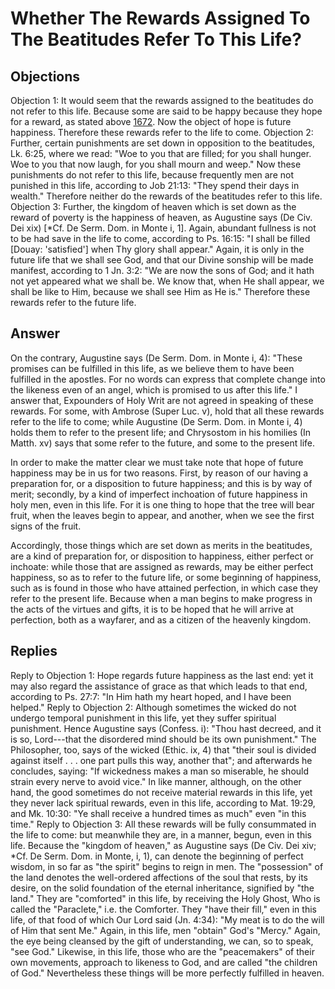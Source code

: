 # Whether The Rewards Assigned To The Beatitudes Refer To This Life?
## Objections
Objection 1: It would seem that the rewards assigned to the beatitudes do not refer to this life. Because some are said to be happy because they hope for a reward, as stated above [1672](A[1]). Now the object of hope is future happiness. Therefore these rewards refer to the life to come.
Objection 2: Further, certain punishments are set down in opposition to the beatitudes, Lk. 6:25, where we read: "Woe to you that are filled; for you shall hunger. Woe to you that now laugh, for you shall mourn and weep." Now these punishments do not refer to this life, because frequently men are not punished in this life, according to Job 21:13: "They spend their days in wealth." Therefore neither do the rewards of the beatitudes refer to this life.
Objection 3: Further, the kingdom of heaven which is set down as the reward of poverty is the happiness of heaven, as Augustine says (De Civ. Dei xix) [*Cf. De Serm. Dom. in Monte i, 1]. Again, abundant fullness is not to be had save in the life to come, according to Ps. 16:15: "I shall be filled [Douay: 'satisfied'] when Thy glory shall appear." Again, it is only in the future life that we shall see God, and that our Divine sonship will be made manifest, according to 1 Jn. 3:2: "We are now the sons of God; and it hath not yet appeared what we shall be. We know that, when He shall appear, we shall be like to Him, because we shall see Him as He is." Therefore these rewards refer to the future life.
## Answer
On the contrary, Augustine says (De Serm. Dom. in Monte i, 4): "These promises can be fulfilled in this life, as we believe them to have been fulfilled in the apostles. For no words can express that complete change into the likeness even of an angel, which is promised to us after this life."
I answer that, Expounders of Holy Writ are not agreed in speaking of these rewards. For some, with Ambrose (Super Luc. v), hold that all these rewards refer to the life to come; while Augustine (De Serm. Dom. in Monte i, 4) holds them to refer to the present life; and Chrysostom in his homilies (In Matth. xv) says that some refer to the future, and some to the present life.

In order to make the matter clear we must take note that hope of future happiness may be in us for two reasons. First, by reason of our having a preparation for, or a disposition to future happiness; and this is by way of merit; secondly, by a kind of imperfect inchoation of future happiness in holy men, even in this life. For it is one thing to hope that the tree will bear fruit, when the leaves begin to appear, and another, when we see the first signs of the fruit.

Accordingly, those things which are set down as merits in the beatitudes, are a kind of preparation for, or disposition to happiness, either perfect or inchoate: while those that are assigned as rewards, may be either perfect happiness, so as to refer to the future life, or some beginning of happiness, such as is found in those who have attained perfection, in which case they refer to the present life. Because when a man begins to make progress in the acts of the virtues and gifts, it is to be hoped that he will arrive at perfection, both as a wayfarer, and as a citizen of the heavenly kingdom.
## Replies
Reply to Objection 1: Hope regards future happiness as the last end: yet it may also regard the assistance of grace as that which leads to that end, according to Ps. 27:7: "In Him hath my heart hoped, and I have been helped."
Reply to Objection 2: Although sometimes the wicked do not undergo temporal punishment in this life, yet they suffer spiritual punishment. Hence Augustine says (Confess. i): "Thou hast decreed, and it is so, Lord---that the disordered mind should be its own punishment." The Philosopher, too, says of the wicked (Ethic. ix, 4) that "their soul is divided against itself . . . one part pulls this way, another that"; and afterwards he concludes, saying: "If wickedness makes a man so miserable, he should strain every nerve to avoid vice." In like manner, although, on the other hand, the good sometimes do not receive material rewards in this life, yet they never lack spiritual rewards, even in this life, according to Mat. 19:29, and Mk. 10:30: "Ye shall receive a hundred times as much" even "in this time."
Reply to Objection 3: All these rewards will be fully consummated in the life to come: but meanwhile they are, in a manner, begun, even in this life. Because the "kingdom of heaven," as Augustine says (De Civ. Dei xiv; *Cf. De Serm. Dom. in Monte, i, 1), can denote the beginning of perfect wisdom, in so far as "the spirit" begins to reign in men. The "possession" of the land denotes the well-ordered affections of the soul that rests, by its desire, on the solid foundation of the eternal inheritance, signified by "the land." They are "comforted" in this life, by receiving the Holy Ghost, Who is called the "Paraclete," i.e. the Comforter. They "have their fill," even in this life, of that food of which Our Lord said (Jn. 4:34): "My meat is to do the will of Him that sent Me." Again, in this life, men "obtain" God's "Mercy." Again, the eye being cleansed by the gift of understanding, we can, so to speak, "see God." Likewise, in this life, those who are the "peacemakers" of their own movements, approach to likeness to God, and are called "the children of God." Nevertheless these things will be more perfectly fulfilled in heaven.